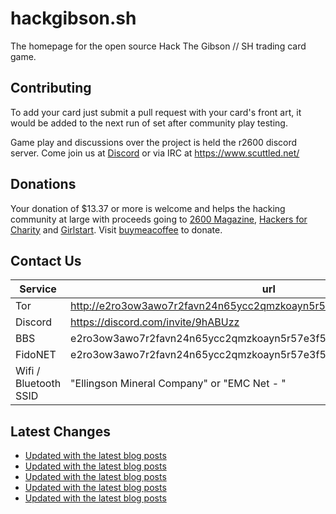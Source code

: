 # hackgibson.sh
The homepage for the open source Hack The Gibson // SH trading card game.


## Contributing

To add your card just submit a pull request with your card's front art, it would be added to the next run of set after community play testing.

Game play and discussions over the project is held the r2600 discord server. Come join us at [Discord](https://discord.com/invite/9hABUzz) or via IRC at https://www.scuttled.net/


## Donations

Your donation of $13.37 or more is welcome and helps the hacking community at large with proceeds going to [2600 Magazine](https://2600.com/), [Hackers for Charity](https://hackersforcharity.org) and [Girlstart](https://girlstart.org).  Visit [buymeacoffee](https://www.buymeacoffee.com/hackgibson.sh) to donate.


## Contact Us

Service | url
-|-
Tor | http://e2ro3ow3awo7r2favn24n65ycc2qmzkoayn5r57e3f56nvjwdcgg32ad.onion
Discord | https://discord.com/invite/9hABUzz
BBS | e2ro3ow3awo7r2favn24n65ycc2qmzkoayn5r57e3f56nvjwdcgg32ad.onion:23
FidoNET | e2ro3ow3awo7r2favn24n65ycc2qmzkoayn5r57e3f56nvjwdcgg32ad.onion:24554
Wifi / Bluetooth SSID | "Ellingson Mineral Company" or "EMC Net - <fidonet address>"

## Latest Changes
<!-- BLOG-POST-LIST:START -->
- [Updated with the latest blog posts](https://github.com/DFW2600/hackgibson.sh/commit/307cea13b5d16191efbc01499fff58afd7f5ec87)
- [Updated with the latest blog posts](https://github.com/DFW2600/hackgibson.sh/commit/c7c98a1286bdc9781883181f2a74fb1fb4c0dac3)
- [Updated with the latest blog posts](https://github.com/DFW2600/hackgibson.sh/commit/1a405933dcbd6891f51d357f310f3bd59bf8c20d)
- [Updated with the latest blog posts](https://github.com/DFW2600/hackgibson.sh/commit/9f3dbc84ab43ca95044a7a073d6d498c1f25a44f)
- [Updated with the latest blog posts](https://github.com/DFW2600/hackgibson.sh/commit/9f6b02c41c5c71925ff0f0ff03fb7010ca8febe3)
<!-- BLOG-POST-LIST:END -->
